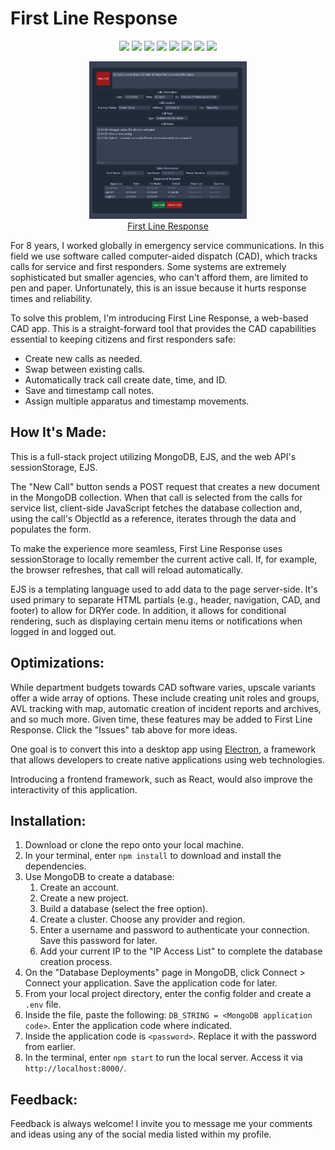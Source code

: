 # First Line Response

<p align="center">
    <img src="https://img.shields.io/static/v1?label=|&message=HTML5&color=a33550&style=plastic&logo=html5"/>
    <img src="https://img.shields.io/static/v1?label=|&message=CSS3&color=a33550&style=plastic&logo=css3"/>
<!--     <img src="https://img.shields.io/static/v1?label=|&message=SASS&color=2b625f&style=plastic&logo=sass"/> -->
<!--     <img src="https://img.shields.io/static/v1?label=|&message=BOOTSTRAP&color=316c5e&style=plastic&logo=bootstrap"/> -->
    <img src="https://img.shields.io/static/v1?label=|&message=JAVASCRIPT&color=35a34d&style=plastic&logo=javascript"/>
    <img src="https://img.shields.io/static/v1?label=|&message=NODE.JS&color=35a34d&style=plastic&logo=node.js"/>
    <img src="https://img.shields.io/static/v1?label=|&message=EXPRESS&color=35a34d&style=plastic&logo=express"/>
    <img src="https://img.shields.io/static/v1?label=|&message=EJS&color=35a34d&style=plastic&logo=ejs"/>
    <!-- <img src="https://img.shields.io/static/v1?label=|&message=REACT.JS&color=35a34d&style=plastic&logo=react"/> -->
    <!-- <img src="https://img.shields.io/static/v1?label=|&message=REACT.NATIVE&color=35a34d&style=plastic&logo=react"/> -->
<!--     <img src="https://img.shields.io/static/v1?label=|&message=TYPESCRIPT&color=4a935c&style=plastic&logo=typescript"/> -->
<!--     <img src="https://img.shields.io/static/v1?label=|&message=PYTHON&color=52985b&style=plastic&logo=python"/> -->
<!--     <img src="https://img.shields.io/static/v1?label=|&message=JAVA&color=cdf998&style=plastic&logo=java"/> -->
<!--     <img src="https://img.shields.io/static/v1?label=|&message=SOLIDITY&color=8fbc56&style=plastic&logo=solidity"/> -->
<!--     <img src="https://img.shields.io/static/v1?label=|&message=SELENIUM&color=cdf998&style=plastic&logo=selenium"/> -->
<!--     <img src="https://img.shields.io/static/v1?label=|&message=AWS&color=98bf53&style=plastic&logo=amazon"/> -->
<!--     <img src="https://img.shields.io/static/v1?label=|&message=WORDPRESS&color=cdd148&style=plastic&logo=wordpress"/> -->
<!--     <img src="https://img.shields.io/static/v1?label=|&message=ADOBE&color=98bf53&style=plastic&logo=adobe"/> -->
    <img src="https://img.shields.io/static/v1?label=|&message=MONGO-DB&color=359ba3&style=plastic&logo=mongodb"/>
<!--     <img src="https://img.shields.io/static/v1?label=|&message=WEBPACK&color=bbb111&style=plastic&logo=webpack"/> -->
<!--     <img src="https://img.shields.io/static/v1?label=|&message=LINUX&color=bbb111&style=plastic&logo=linux"/> -->
    <img src="https://img.shields.io/static/v1?label=|&message=GIT&color=359ba3&style=plastic&logo=git"/>
<!--     <img src="https://img.shields.io/static/v1?label=|&message=FIREBASE&color=cbb148&style=plastic&logo=firebase"/> -->
</p>

<p align="center">
    <a target="_blank" href="https://firstlineresponse.onrender.com/"><img width="50%" src="https://github.com/RobinHerzig/RobinHerzig/blob/main/images/firstlineresponse.png"></a>
    <br>
    <a align="center" target="_blank" href="https://firstlineresponse.onrender.com/">First Line Response</a>
</p>

For 8 years, I worked globally in emergency service communications. In this field we use software called computer-aided dispatch (CAD), which tracks calls for service and first responders. Some systems are extremely sophisticated but smaller agencies, who can't afford them, are limited to pen and paper. Unfortunately, this is an issue because it hurts response times and reliability.

To solve this problem, I'm introducing First Line Response, a web-based CAD app. This is a straight-forward tool that provides the CAD capabilities essential to keeping citizens and first responders safe:

- Create new calls as needed.
- Swap between existing calls.
- Automatically track call create date, time, and ID.
- Save and timestamp call notes.
- Assign multiple apparatus and timestamp movements.

## How It's Made:

This is a full-stack project utilizing MongoDB, EJS, and the web API's sessionStorage, EJS.

The "New Call" button sends a POST request that creates a new document in the MongoDB collection. When that call is selected from the calls for service list, client-side JavaScript fetches the database collection and, using the call's ObjectId as a reference, iterates through the data and populates the form.

To make the experience more seamless, First Line Response uses sessionStorage to locally remember the current active call. If, for example, the browser refreshes, that call will reload automatically.

EJS is a templating language used to add data to the page server-side. It's used primary to separate HTML partials (e.g., header, navigation, CAD, and footer) to allow for DRYer code. In addition, it allows for conditional rendering, such as displaying certain menu items or notifications when logged in and logged out.

## Optimizations:

While department budgets towards CAD software varies, upscale variants offer a wide array of options. These include creating unit roles and groups, AVL tracking with map, automatic creation of incident reports and archives, and so much more. Given time, these features may be added to First Line Response. Click the "Issues" tab above for more ideas.

One goal is to convert this into a desktop app using <a href="https://www.electronjs.org/">Electron</a>, a framework that allows developers to create native applications using web technologies.

Introducing a frontend framework, such as React, would also improve the interactivity of this application.

## Installation:

1. Download or clone the repo onto your local machine.
2. In your terminal, enter `npm install` to download and install the dependencies.
3. Use MongoDB to create a database:
    1. Create an account.
    2. Create a new project.
    3. Build a database (select the free option).
    4. Create a cluster. Choose any provider and region.
    5. Enter a username and password to authenticate your connection. Save this password for later.
    6. Add your current IP to the "IP Access List" to complete the database creation process.
4. On the "Database Deployments" page in MongoDB, click Connect > Connect your application. Save the application code for later.
5. From your local project directory, enter the config folder and create a `.env` file.
6. Inside the file, paste the following: `DB_STRING = <MongoDB application code>`. Enter the application code where indicated.
7. Inside the application code is `<password>`. Replace it with the password from earlier.
8. In the terminal, enter `npm start` to run the local server. Access it via `http://localhost:8000/`.

## Feedback:

Feedback is always welcome! I invite you to message me your comments and ideas using any of the social media listed within my profile.